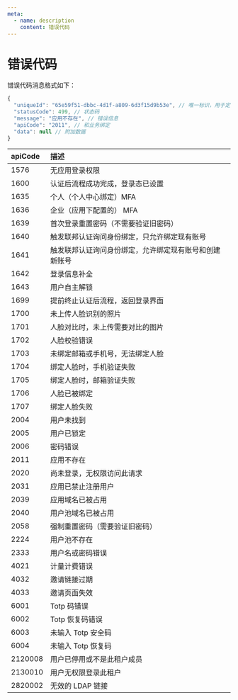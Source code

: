 ```yaml
---
meta:
  - name: description
    content: 错误代码
---
```


# 错误代码

错误代码消息格式如下：

```js
{
  "uniqueId": "65e59f51-dbbc-4d1f-a809-6d3f15d9b53e", // 唯一标识，用于定位错误
  "statusCode": 499, // 状态码
  "message": "应用不存在", // 错误信息
  "apiCode": "2011", // 和业务绑定
  "data": null // 附加数据
}
```

| apiCode | 描述                                                   |
| :------ | :----------------------------------------------------- |
| 1576    | 无应用登录权限                                         |
| 1600    | 认证后流程成功完成，登录态已设置                       |
| 1635    | 个人（个人中心绑定）MFA                                |
| 1636    | 企业（应用下配置的） MFA                               |
| 1639    | 首次登录重置密码（不需要验证旧密码）                   |
| 1640    | 触发联邦认证询问身份绑定，只允许绑定现有账号           |
| 1641    | 触发联邦认证询问身份绑定，允许绑定现有账号和创建新账号 |
| 1642    | 登录信息补全                                           |
| 1643    | 用户自主解锁                                           |
| 1699    | 提前终止认证后流程，返回登录界面                       |
| 1700    | 未上传人脸识别的照片                                   |
| 1701    | 人脸对比时，未上传需要对比的图片                       |
| 1702    | 人脸校验错误                                           |
| 1703    | 未绑定邮箱或手机号，无法绑定人脸                       |
| 1704    | 绑定人脸时，手机验证失败                               |
| 1705    | 绑定人脸时，邮箱验证失败                               |
| 1706    | 人脸已被绑定                                           |
| 1707    | 绑定人脸失败                                           |
| 2004    | 用户未找到                                             |
| 2005    | 用户已锁定                                             |
| 2006    | 密码错误                                               |
| 2011    | 应用不存在                                             |
| 2020    | 尚未登录，无权限访问此请求                             |
| 2031    | 应用已禁止注册用户                                     |
| 2039    | 应用域名已被占用                                       |
| 2040    | 用户池域名已被占用                                     |
| 2058    | 强制重置密码（需要验证旧密码）                         |
| 2224    | 用户池不存在                                           |
| 2333    | 用户名或密码错误                                       |
| 4021    | 计量计费错误                                           |
| 4032    | 邀请链接过期                                            |
| 4033    | 邀请页面失效                                            |
| 6001    | Totp 码错误                                            |
| 6002    | Totp 恢复码错误                                        |
| 6003    | 未输入 Totp 安全码                                     |
| 6004    | 未输入 Totp 恢复码                                     |
| 2120008 | 用户已停用或不是此租户成员                             |
| 2130010 | 用户无权限登录此租户                                   |
| 2820002 | 无效的 LDAP 链接                                       |
